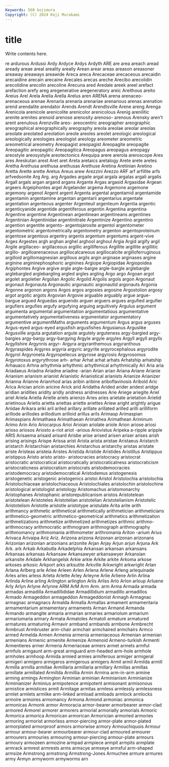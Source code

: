 ```yaml
---
Keywords: 560 kojimura
Copyright: (C) 2024 Koji Murakami
---
```


# title

Write contents here.



re ardurous Ardussi Ardy Ardyce Ardys Ardyth ARE are
area areach aread aready areae areal areality areally Arean arear
areas areason areasoner areaway areaways areawide Areca areca Arecaceae arecaceous
arecaidin arecaidine arecain arecaine Arecales arecas areche Arecibo arecolidin arecolidine
arecolin arecoline Arecuna ared Aredale areek areel arefact arefaction arefy
areg aregenerative aregeneratory areic Areithous areito Areius Arel Arela Arelia
Arella Arelus aren ARENA arena arenaceo- arenaceous arenae Arenaria arenaria
arenariae arenarious arenas arenation arend arendalite arendator Arends Arendt Arendtsville
Arene areng Arenga Arenicola arenicole arenicolite arenicolor arenicolous Arenig arenilitic
arenite arenites arenoid arenose arenosity arenoso- arenous Arensky aren't arent
arenulous Arenzville areo- areocentric areographer areographic areographical areographically areography areola
areolae areolar areolas areolate areolated areolation areole areoles areolet areologic
areological areologically areologies areologist areology areometer areometric areometrical areometry Areopagist
areopagist Areopagite areopagite Areopagitic areopagitic Areopagitica Areopagus areopagus areopagy areostyle
areosystyle areotectonics Arequipa arere arerola areroscope Ares ares Areskutan arest
Aret aret Areta aretaics aretalogy Arete arete aretes Aretha Arethusa
arethusa arethusas Arethuse Aretina Aretinian Aretino Aretta Arette arette Aretus
Areus arew Arezzini Arezzo ARF arf arfillite arfs arfvedsonite Arg
Arg. arg Argades argaile argal argala argalas argali argalis Argall
argals argan argand argans Argante Argas argasid Argasidae Argean argeers
Argeiphontes argel Argelander argema Argemone argemone argemony argenol Argent argent
Argenta argental argentamid argentamide argentamin argentamine argentan argentarii argentarius argentate
argentation argenteous argenter Argenteuil argenteum Argentia argentic argenticyanide argentide argentiferous
argentin Argentina argentina Argentine argentine Argentinean argentinean argentineans argentines Argentinian
Argentinidae argentinitrate Argentinize Argentino argentino argention argentite argento- argentojarosite argentol
argentometer argentometric argentometrically argentometry argenton argentoproteinum argentose argentous argentry argents
argentum argentums argent-vive Arges Argestes argh arghan arghel arghool arghoul
Argia Argid argify argil Argile argillaceo- argillaceous argillic argilliferous Argillite
argillite argillitic argillo- argilloarenaceous argillocalcareous argillocalcite argilloferruginous argilloid argillomagnesian argillous
argils argin arginase arginases argine arginine argininephosphoric arginines Argiope Argiopidae
Argiopoidea Argiphontes Argive argive argle argle-bargie argle-bargle arglebargle arglebargled arglebargling
argled argles argling Argo argo Argoan argol argolet argoletier Argolian
Argolic Argolid Argolis argols argon Argonaut argonaut Argonauta Argonautic argonautic
argonautid argonauts Argonia Argonne argonon argons Argos argos argosies argosine
Argostolion argosy argot argotic argots Argovian Argovie arguable arguably argue
argue-bargue argued Arguedas arguendo arguer arguers argues argufied argufier argufiers
argufies argufy argufying arguing arguitively Argulus argument argumenta argumental argumentation
argumentatious argumentative argumentatively argumentativeness argumentator argumentatory argumentive argumentMaths arguments argumentum
Argus argus arguses Argus-eyed argus-eyed argusfish argusfishes Argusianus Arguslike Argusville
arguta argutation argute argutely arguteness argy-bargied argy-bargies argy-bargy argy-bargying Argyle
argyle argyles Argyll argyll argylls Argyllshire Argynnis argyr- Argyra argyranthemous
argyranthous Argyraspides Argyres argyria argyric argyrite argyrocephalous argyrodite Argyrol Argyroneta
Argyropelecus argyrose argyrosis Argyrosomus Argyrotoxus argyrythrose arh- arhar Arhat arhat
arhats Arhatship arhatship Arhauaco Arhna arhythmia arhythmic arhythmical arhythmically Ari
Aria aria Ariadaeus Ariadna Ariadne ariadne -arian Arian arian Ariana
Ariane Arianie Arianism arianism arianist Arianistic Arianistical arianists Arianize Arianizer
Arianna Arianne Arianrhod arias aribin aribine ariboflavinosis Aribold Aric Arica
Arician aricin aricine Arick arid Aridatha Arided arider aridest aridge
aridian aridities aridity aridly aridness aridnesses Arie Ariege ariegite Ariel
ariel Ariela Ariella Arielle ariels arienzo Aries aries arietate arietation
Arietid arietinous Arietis arietta ariettas ariette ariettes Ariew aright arightly
arigue Ariidae Arikara ariki aril ariled arillary arillate arillated arilled
arilli arilliform arillode arillodes arillodium arilloid arillus arils Arimasp Arimaspian
Arimaspians Arimathaea Arimathaean Arimathea Arimathean Ariminum Arimo Arin Ario Ariocarpus
Arioi Arioian ariolate ariole Arion ariose ariosi arioso ariosos Ariosto
a-riot ariot -arious Ariovistus Aripeka a-ripple aripple ARIS Arisaema arisaid
arisard Arisbe arise arised arisen ariser arises arish arising arisings
Arispe Arissa arist Arista arista aristae Aristaeus Aristarch aristarch Aristarchian
aristarchies Aristarchus aristarchy aristas aristate ariste Aristeas aristeia Aristes Aristida
Aristide Aristides Aristillus Aristippus aristippus Aristo aristo aristo- aristocracies aristocracy
aristocrat aristocratic aristocratical aristocratically aristocraticalness aristocraticism aristocraticness aristocratism aristocrats aristodemocracies
aristodemocracy aristodemocratical Aristodemus aristogenesis aristogenetic aristogenic aristogenics aristoi Aristol Aristolochia
aristolochia Aristolochiaceae aristolochiaceous Aristolochiales aristolochin aristolochine aristological aristologist aristology Aristomachus
aristomonarchy Aristophanes Aristophanic aristorepublicanism aristos Aristotelean aristotelean Aristoteles Aristotelian aristotelian
Aristotelianism Aristotelic Aristotelism Aristotle aristotle aristotype aristulate Arita arite arith
arithmancy arithmetic arithmetical arithmetically arithmetician arithmeticians arithmetico-geometric arithmetico-geometrical arithmetics arithmetization
arithmetizations arithmetize arithmetized arithmetizes arithmic arithmo- arithmocracy arithmocratic arithmogram arithmograph
arithmography arithmomancy arithmomania arithmometer arithromania Ariton -arium Arius Arivaca Arivaipa
Ariz Ariz. Arizona arizona Arizonan arizonan arizonans Arizonian arizonian arizonians
arizonite Arjan Arjay Arjun arjun Arjuna Ark Ark. ark Arkab
Arkabutla Arkadelphia Arkansan arkansan arkansans Arkansas arkansas Arkansaw Arkansawyer arkansawyer
Arkansian arkansite Arkdale Arkhangelsk Arkie arkie Arkite arkite Arkoma arkose
arkoses arkosic Arkport arks arksutite Arkville Arkwright arkwright Arlan Arlana
Arlberg arle Arlee Arleen Arlen Arlena Arlene Arleng arlequinade Arles
arles arless Arleta Arlette Arley Arleyne Arlie Arliene Arlin Arlina
Arlinda Arline arling Arlington arlington Arlis Arliss Arlo Arlon arloup
Arluene Arly Arlyn Arlyne Arlynne ARM ArM Arm Arm. arm
Arma Armada armada armadas armadilla Armadillididae Armadillidium armadillo armadillos Armado
Armageddon armageddon Armageddonist Armagh Armagnac armagnac armagnacs Armalda Armalla Armallas
armament armamentaria armamentarium armamentary armaments Arman Armand Armanda Armando armangite
armaria armarian armaries armariolum armarium armariumaria armary Armata Armatoles Armatoli
armature armatured armatures armaturing Armavir armband armbands armbone Armbrecht Armbrust
Armbruster arm-chair armchair armchaired armchairs Armco armed Armelda Armen Armenia
armenia armeniaceous Armenian armenian armenians Armenic armenite Armenize Armenoid Armeno-turkish
Armenti Armentieres armer Armeria Armeriaceae armers armet armets armful armfuls
armgaunt arm-great armguard arm-headed arm-hole armhole armholes armhoop Armida armied
armies armiferous armiger armigeral armigeri armigero armigeros armigerous armigers Armil
armil Armilda armill Armilla armilla armillae Armillaria armillaria armillary Armillas
armillas armillate armillated Armillda Armillia Armin Armina arm-in-arm armine arming
armings Armington Arminian arminian Arminianism Arminianize Arminianizer Arminius armipotence armipotent
armisonant armisonous armistice armistices armit Armitage armitas armless armlessly armlessness
armlet armlets armlike arm-linked armload armloads armlock armlocks armoire armoires
armomancy Armona Armond armoniac armonica armonicas Armonk armor Armoracia armor-bearer
armorbearer armor-clad armored Armorel armorer armorers armorial armorially armorials Armoric
Armorica armorica Armorican armorican Armorician armoried armories armoring armorist armorless
armor-piercing armor-plate armor-plated armorplated armorproof armors armorwise armory Armouchiquois Armour
armour armour-bearer armourbearer armour-clad armoured armourer armourers armouries armouring armour-piercing
armour-plate armours armoury armozeen armozine armpad armpiece armpit armpits armplate
armrack armrest armrests arms armscye armseye armsful arm-shaped armsize Armstrong
armstrong Armstrong-Jones Armuchee armure armures army Armyn armyworm armyworms arn
